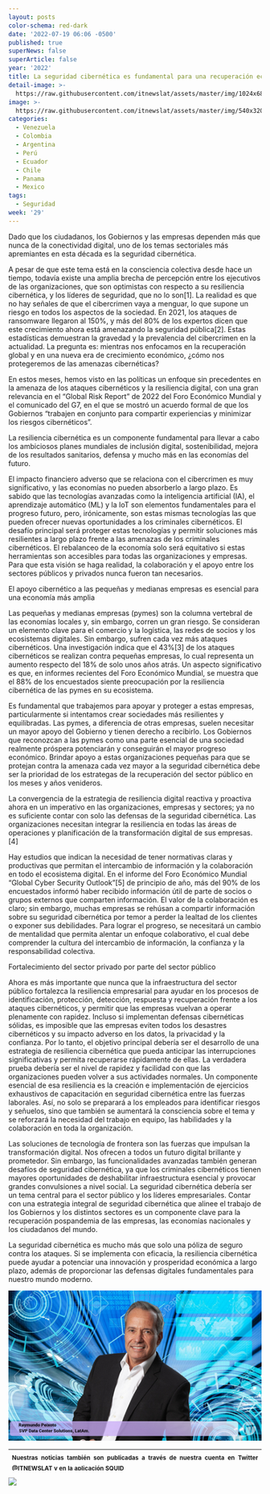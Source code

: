 ```yaml
---
layout: posts
color-schema: red-dark
date: '2022-07-19 06:06 -0500'
published: true
superNews: false
superArticle: false
year: '2022'
title: La seguridad cibernética es fundamental para una recuperación económica
detail-image: >-
  https://raw.githubusercontent.com/itnewslat/assets/master/img/1024x680/Raymundo-Peixoto-g.jpg
image: >-
  https://raw.githubusercontent.com/itnewslat/assets/master/img/540x320/Raymundo-Peixoto-p.jpg
categories:
  - Venezuela
  - Colombia
  - Argentina
  - Perú
  - Ecuador
  - Chile
  - Panama
  - Mexico
tags:
  - Seguridad
week: '29'
---
```

Dado que los ciudadanos, los Gobiernos y las empresas dependen más que nunca de la conectividad digital, uno de los temas sectoriales más apremiantes en esta década es la seguridad cibernética.
 
A pesar de que este tema está en la consciencia colectiva desde hace un tiempo, todavía existe una amplia brecha de percepción entre los ejecutivos de las organizaciones, que son optimistas con respecto a su resiliencia cibernética, y los líderes de seguridad, que no lo son[1]. La realidad es que no hay señales de que el cibercrimen vaya a menguar, lo que supone un riesgo en todos los aspectos de la sociedad. En 2021, los ataques de ransomware llegaron al 150%, y más del 80% de los expertos dicen que este crecimiento ahora está amenazando la seguridad pública[2]. Estas estadísticas demuestran la gravedad y la prevalencia del cibercrimen en la actualidad. La pregunta es: mientras nos enfocamos en la recuperación global y en una nueva era de crecimiento económico, ¿cómo nos protegeremos de las amenazas cibernéticas? 
 
En estos meses, hemos visto en las políticas un enfoque sin precedentes en la amenaza de los ataques cibernéticos y la resiliencia digital, con una gran relevancia en el “Global Risk Report” de 2022 del Foro Económico Mundial y el comunicado del G7, en el que se mostró un acuerdo formal de que los Gobiernos “trabajen en conjunto para compartir experiencias y minimizar los riesgos cibernéticos”.
 
La resiliencia cibernética es un componente fundamental para llevar a cabo los ambiciosos planes mundiales de inclusión digital, sostenibilidad, mejora de los resultados sanitarios, defensa y mucho más en las economías del futuro.
 
El impacto financiero adverso que se relaciona con el cibercrimen es muy significativo, y las economías no pueden absorberlo a largo plazo. Es sabido que las tecnologías avanzadas como la inteligencia artificial (IA), el aprendizaje automático (ML) y la IoT son elementos fundamentales para el progreso futuro, pero, irónicamente, son estas mismas tecnologías las que pueden ofrecer nuevas oportunidades a los criminales cibernéticos. El desafío principal será proteger estas tecnologías y permitir soluciones más resilientes a largo plazo frente a las amenazas de los criminales cibernéticos. El rebalanceo de la economía solo será equitativo si estas herramientas son accesibles para todas las organizaciones y empresas. Para que esta visión se haga realidad, la colaboración y el apoyo entre los sectores públicos y privados nunca fueron tan necesarios.
 
El apoyo cibernético a las pequeñas y medianas empresas es esencial para una economía más amplia
 
Las pequeñas y medianas empresas (pymes) son la columna vertebral de las economías locales y, sin embargo, corren un gran riesgo. Se consideran un elemento clave para el comercio y la logística, las redes de socios y los ecosistemas digitales. Sin embargo, sufren cada vez más ataques cibernéticos. Una investigación indica que el 43%[3] de los ataques cibernéticos se realizan contra pequeñas empresas, lo cual representa un aumento respecto del 18% de solo unos años atrás. Un aspecto significativo es que, en informes recientes del Foro Económico Mundial, se muestra que el 88% de los encuestados siente preocupación por la resiliencia cibernética de las pymes en su ecosistema. 
 
Es fundamental que trabajemos para apoyar y proteger a estas empresas, particularmente si intentamos crear sociedades más resilientes y equilibradas. Las pymes, a diferencia de otras empresas, suelen necesitar un mayor apoyo del Gobierno y tienen derecho a recibirlo. Los Gobiernos que reconozcan a las pymes como una parte esencial de una sociedad realmente próspera potenciarán y conseguirán el mayor progreso económico. Brindar apoyo a estas organizaciones pequeñas para que se protejan contra la amenaza cada vez mayor a la seguridad cibernética debe ser la prioridad de los estrategas de la recuperación del sector público en los meses y años venideros.
 
La convergencia de la estrategia de resiliencia digital reactiva y proactiva ahora en un imperativo en las organizaciones, empresas y sectores; ya no es suficiente contar con solo las defensas de la seguridad cibernética. Las organizaciones necesitan integrar la resiliencia en todas las áreas de operaciones y planificación de la transformación digital de sus empresas. [4]
 
Hay estudios que indican la necesidad de tener normativas claras y productivas que permitan el intercambio de información y la colaboración en todo el ecosistema digital. En el informe del Foro Económico Mundial “Global Cyber Security Outlook”[5] de principio de año, más del 90% de los encuestados informó haber recibido información útil de parte de socios o grupos externos que comparten información. El valor de la colaboración es claro; sin embargo, muchas empresas se rehúsan a compartir información sobre su seguridad cibernética por temor a perder la lealtad de los clientes o exponer sus debilidades. Para lograr el progreso, se necesitará un cambio de mentalidad que permita alentar un enfoque colaborativo, el cual debe comprender la cultura del intercambio de información, la confianza y la responsabilidad colectiva. 
 
Fortalecimiento del sector privado por parte del sector público
 
Ahora es más importante que nunca que la infraestructura del sector público fortalezca la resiliencia empresarial para ayudar en los procesos de identificación, protección, detección, respuesta y recuperación frente a los ataques cibernéticos, y permitir que las empresas vuelvan a operar plenamente con rapidez. Incluso si implementan defensas cibernéticas sólidas, es imposible que las empresas eviten todos los desastres cibernéticos y su impacto adverso en los datos, la privacidad y la confianza. Por lo tanto, el objetivo principal debería ser el desarrollo de una estrategia de resiliencia cibernética que pueda anticipar las interrupciones significativas y permita recuperarse rápidamente de ellas. La verdadera prueba debería ser el nivel de rapidez y facilidad con que las organizaciones pueden volver a sus actividades normales. Un componente esencial de esa resiliencia es la creación e implementación de ejercicios exhaustivos de capacitación en seguridad cibernética entre las fuerzas laborales. Así, no solo se preparará a los empleados para identificar riesgos y señuelos, sino que también se aumentará la consciencia sobre el tema y se reforzará la necesidad del trabajo en equipo, las habilidades y la colaboración en toda la organización.  
 
Las soluciones de tecnología de frontera son las fuerzas que impulsan la transformación digital. Nos ofrecen a todos un futuro digital brillante y prometedor. Sin embargo, las funcionalidades avanzadas también generan desafíos de seguridad cibernética, ya que los criminales cibernéticos tienen mayores oportunidades de deshabilitar infraestructura esencial y provocar grandes convulsiones a nivel social. La seguridad cibernética debería ser un tema central para el sector público y los líderes empresariales. Contar con una estrategia integral de seguridad cibernética que alinee el trabajo de los Gobiernos y los distintos sectores es un componente clave para la recuperación pospandemia de las empresas, las economías nacionales y los ciudadanos del mundo.
 
La seguridad cibernética es mucho más que solo una póliza de seguro contra los ataques. Si se implementa con eficacia, la resiliencia cibernética puede ayudar a potenciar una innovación y prosperidad económica a largo plazo, además de proporcionar las defensas digitales fundamentales para nuestro mundo moderno.

![](https://raw.githubusercontent.com/itnewslat/assets/master/img/540x320/Raymundo-Peixoto-p.jpg)

<table style="height: 42px;" width="569">
<tbody>
<tr>
<td style="text-align: justify;"><sub><strong>Nuestras noticias también son publicadas a través de nuestra cuenta en Twitter <a href="https://twitter.com/itnewslat?lang=es">@ITNEWSLAT</a> y en la aplicación <a href="https://squidapp.co/en/">SQUID</a></strong></sub></td>
</tr>
</tbody>
</table>

<img src="https://tracker.metricool.com/c3po.jpg?hash=56f88a41e39ab42c063cc51676587a04"/>